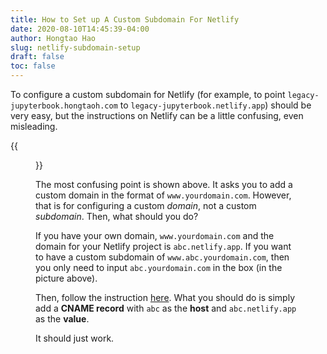 ```yaml
---
title: How to Set up A Custom Subdomain For Netlify
date: 2020-08-10T14:45:39-04:00
author: Hongtao Hao
slug: netlify-subdomain-setup
draft: false
toc: false
---
```

To configure a custom subdomain for Netlify (for example, to point `legacy-jupyterbook.hongtaoh.com` to `legacy-jupyterbook.netlify.app`) should be very easy, but the instructions on Netlify can be a little confusing, even misleading. 

{{<figure src="/media/enblog/netlify-subdomain-setup.png" title="The confusing instruction">}}

The most confusing point is shown above. It asks you to add a custom domain in the format of `www.yourdomain.com`. However, that is for configuring a custom *domain*, not a custom *subdomain*. Then, what should you do?

If you have your own domain, `www.yourdomain.com` and the domain for your Netlify project is `abc.netlify.app`. If you want to have a custom subdomain of `www.abc.yourdomain.com`, then you only need to input `abc.yourdomain.com` in the box (in the picture above). 

Then, follow the instruction [here](https://docs.netlify.com/domains-https/custom-domains/configure-external-dns/#configure-a-subdomain). What you should do is simply add a **CNAME record** with `abc` as the **host** and `abc.netlify.app` as the **value**. 

It should just work. 

